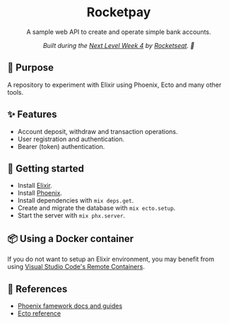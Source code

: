 <h1 align="center">Rocketpay</h1>

<p align="center">
  A sample web API to create and operate simple bank accounts.
</p>

<p align="center">
  <em>
    Built during the <u>Next Level Week 4</u> by <a href="https://rocketseat.com.br/">Rocketseat</a>. 🚀
  </em>
</p>

## :book: Purpose
A repository to experiment with Elixir using Phoenix, Ecto and many other tools.

## :sparkles: Features
- Account deposit, withdraw and transaction operations.
- User registration and authentication.
- Bearer (token) authentication.

## :rocket: Getting started
- Install [Elixir](https://elixir-lang.org).
- Install [Phoenix](https://www.phoenixframework.org).
- Install dependencies with `mix deps.get`.
- Create and migrate the database with `mix ecto.setup`.
- Start the server with `mix phx.server`.

## :package: Using a Docker container
If you do not want to setup an Elixir environment, you may benefit from using [Visual Studio Code's Remote Containers](https://code.visualstudio.com/docs/remote/containers).

## :memo: References
- [Phoenix famework docs and guides](https://hexdocs.pm/phoenix)
- [Ecto reference](https://hexdocs.pm/ecto)
